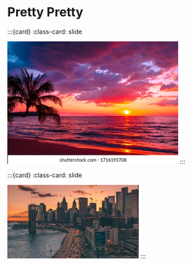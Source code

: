 # Pretty Pretty 

:::{card}
:class-card: slide

![sunset](/_static/img/beautiful-sunset-tropical-beach-palm-260nw-1716193708.webp)
:::

:::{card}
:class-card: slide

![city](_static/img/city_aerial_view_road_156925_300x168.jpg) 
:::
